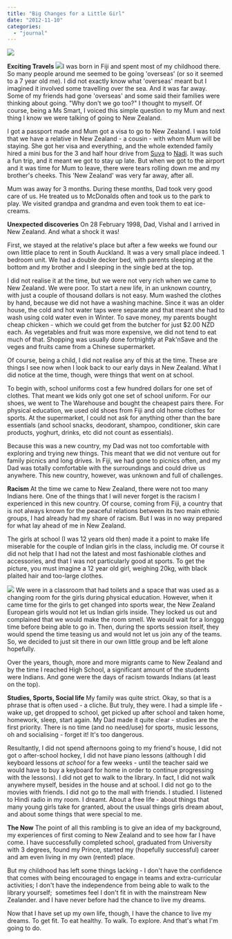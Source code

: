 ```yaml
---
title: "Big Changes for a Little Girl"
date: "2012-11-10"
categories: 
  - "journal"
---
```


[![](https://shalveena.files.wordpress.com/2012/11/73208-scan0027.jpg?w=300)](https://shalveena.files.wordpress.com/2012/11/73208-scan0027.jpg)

**Exciting Travels** [![](https://shalveena.files.wordpress.com/2012/11/ca39b-scan0047.jpg?w=300)](https://shalveena.files.wordpress.com/2012/11/ca39b-scan0047.jpg)I was born in Fiji and spent most of my childhood there. So many people around me seemed to be going 'overseas' (or so it seemed to a 7 year old me). I did not exactly know what 'overseas' meant but I imagined it involved some travelling over the sea. And it was far away. Some of my friends had gone 'overseas' and some said their families were thinking about going. "Why don't we go too?" I thought to myself. Of course, being a Ms Smart, I voiced this simple question to my Mum and next thing I know we were talking of going to New Zealand.

I got a passport made and Mum got a visa to go to New Zealand. I was told that we have a relative in New Zealand - a cousin - with whom Mum will be staying. She got her visa and everything, and the whole extended family hired a mini bus for the 3 and half hour drive from [Suva](http://en.wikipedia.org/wiki/Suva) to [Nadi](http://en.wikipedia.org/wiki/Nadi,_Fiji). It was such a fun trip, and it meant we got to stay up late. But when we got to the airport and it was time for Mum to leave, there were tears rolling down me and my brother's cheeks. This 'New Zealand' was very far away, after all.

Mum was away for 3 months. During these months, Dad took very good care of us. He treated us to McDonalds often and took us to the park to play. We visited grandpa and grandma and even took them to eat ice-creams.

**Unexpected discoveries** On 28 February 1998, Dad, Vishal and I arrived in New Zealand. And what a shock it was!

First, we stayed at the relative's place but after a few weeks we found our own little place to rent in South Auckland. It was a very small place indeed. 1 bedroom unit. We had a double decker bed, with parents sleeping at the bottom and my brother and I sleeping in the single bed at the top.

I did not realise it at the time, but we were not very rich when we came to New Zealand. We were poor. To start a new life, in an unknown country, with just a couple of thousand dollars is not easy. Mum washed the clothes by hand, because we did not have a washing machine. Since it was an older house, the cold and hot water taps were separate and that meant she had to wash using cold water even in Winter. To save money, my parents bought cheap chicken - which we could get from the butcher for just $2.00 NZD each. As vegetables and fruit was more expensive, we did not tend to eat much of that. Shopping was usually done fortnightly at Pak'nSave and the veges and fruits came from a Chinese supermarket.

Of course, being a child, I did not realise any of this at the time. These are things I see now when I look back to our early days in New Zealand. What I did notice at the time, though, were things that went on at school.

To begin with, school uniforms cost a few hundred dollars for one set of clothes. That meant we kids only got one set of school uniform. For our shoes, we went to The Warehouse and bought the cheapest pairs there. For physical education, we used old shoes from Fiji and old home clothes for sports. At the supermarket, I could not ask for anything other than the bare essentials (and school snacks, deodorant, shampoo, conditioner, skin care products, yoghurt, drinks, etc did not count as essentials).

Because this was a new country, my Dad was not too comfortable with exploring and trying new things. This meant that we did not venture out for family picnics and long drives. In Fiji, we had gone to picnics often, and my Dad was totally comfortable with the surroundings and could drive us anywhere. This new country, however, was unknown and full of challenges.

**Racism** At the time we came to New Zealand, there were not too many Indians here. One of the things that I will never forget is the racism I experienced in this new country. Of course, coming from Fiji, a country that is not always known for the peaceful relations between its two main ethnic groups, I had already had my share of racism. But I was in no way prepared for what lay ahead of me in New Zealand.

The girls at school (I was 12 years old then) made it a point to make life miserable for the couple of Indian girls in the class, includig me. Of course it did not help that I had not the latest and most fashionable clothes and accessories, and that I was not particularly good at sports. To get the picture, you must imagine a 12 year old girl, weighing 20kg, with black plaited hair and too-large clothes.

[![](https://shalveena.files.wordpress.com/2012/11/8ff8b-scan0001.jpg?w=208)](https://shalveena.files.wordpress.com/2012/11/8ff8b-scan0001.jpg) We were in a classroom that had toilets and a space that was used as a changing room for the girls during physical education. However, when it came time for the girls to get changed into sports wear, the New Zealand European girls would not let us Indian girls inside. They locked us out and complained that we would make the room smell. We would wait for a longgg time before being able to go in. Then, during the sports session itself, they would spend the time teasing us and would not let us join any of the teams. So, we decided to just sit there in our own little group and be left alone hopefully.

Over the years, though, more and more migrants came to New Zealand and by the time I reached High School, a significant amount of the students were Indians. And gone were the days of racism towards Indians (at least on the top).

**Studies, Sports, Social life** My family was quite strict. Okay, so that is a phrase that is often used - a cliche. But truly, they were. I had a simple life - wake up, get dropped to school, get picked up after school and taken home, homework, sleep, start again. My Dad made it quite clear - studies are the first priority. There is no time (and no need/use) for sports, music lessons, oh and socialising - forget it! It's too dangerous.

Resultantly, I did not spend afternoons going to my friend's house, I did not got o after-school hockey, I did not have piano lessons (although I did keyboard lessons _at school_ for a few weeks - until the teacher said we would have to buy a keyboard for home in order to continue progressing with the lessons). I did not get to walk to the library. In fact, I did not walk anywhere myself, besides in the house and at school. I did not go to the movies with friends. I did not go to the mall with friends. I studied. I listened to Hindi radio in my room. I dreamt. About a free life - about things that many young girls take for granted, about the usual things girls dream about, and about some things that were special to me.

**The Now** The point of all this rambling is to give an idea of my background, my experiences of first coming to New Zealand and to see how far I have come. I have successfully completed school, graduated from University with 3 degrees, found my Prince, started my (hopefully successful) career and am even living in my own (rented) place.

But my childhood has left some things lacking - I don't have the confidence that comes with being encouraged to engage in teams and extra-curricular activities; I don't have the independence from being able to walk to the library yourself;  sometimes feel I don't fit in with the mainstream New Zealander. and I have never before had the chance to live my dreams.

Now that I have set up my own life, though, I have the chance to live my dreams. To get fit. To eat healthy. To walk. To explore. And that's what I'm going to do.
